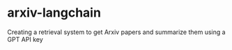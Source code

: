 # arxiv-langchain
Creating a retrieval system to get Arxiv papers and summarize them using a GPT API key
